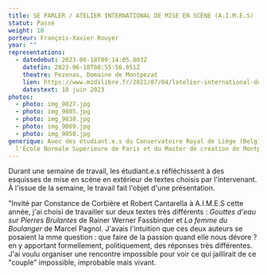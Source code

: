 ```yaml
---
title: SE PARLER / ATELIER INTERNATIONAL DE MISE EN SCÈNE (A.I.M.E.S)
statut: Passé
weight: 10
porteur: François-Xavier Rouyer
year: ""
representations:
  - datedebut: 2023-06-18T09:14:05.803Z
    datefin: 2023-06-18T08:55:56.051Z
    theatre: Pezenas, Domaine de Montpezat
    lien: https://www.midilibre.fr/2021/07/04/latelier-international-de-mise-en-scene-a-plu-9649956.php
    datestext: 18 juin 2023
photos:
  - photo: img_9827.jpg
  - photo: img_9805.jpg
  - photo: img_9838.jpg
  - photo: img_9869.jpg
  - photo: img_9858.jpg
generique: Avec des étudiant.e.s du Conservatoire Royal de Liège (Belgique), de
  l'École Normale Supérieure de Paris et du Master de création de Montpellier.
---
```

Durant une semaine de travail, les étudiant.e.s réfléchissent à des esquisses de mise en scène en extérieur de textes choisis par l'intervenant. À l'issue de la semaine, le travail fait l'objet d'une présentation.

"Invité par Constance de Corbière et Robert Cantarella à A.I.M.E.S cette année, j'ai choisi de travailler sur deux textes très différents : *Gouttes d'eau sur Pierres Brulantes* de Rainer Werner Fassbinder et *La femme du Boulanger* de Marcel Pagnol. J'avais l'intuition que ces deux auteurs se posaient la mme question : que faire de la passion quand elle nous dévore ?  en y apportant formellement, politiquement, des réponses très différentes. J'ai voulu organiser une rencontre impossible pour voir ce qui jaillirait de ce "couple" impossible, improbable mais vivant.